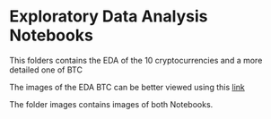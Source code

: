 # Exploratory Data Analysis Notebooks

This folders contains the EDA of the 10 cryptocurrencies and a more detailed one of BTC

The images of the EDA BTC can be better viewed using this [link](https://nbviewer.org/github/benitomartin/cryptocurrencies/blob/main/EDA_notebooks/EDA_BTC_Binance.ipynb)

The folder images contains images of both Notebooks.
